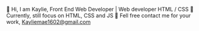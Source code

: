 💫 Hi, I am Kaylie, Front End Web Developer | Web developer HTML / CSS
💫 Currently, still focus on HTML, CSS and JS
💫 Fell free contact me for your work, Kayliemae1602@gmail.com

